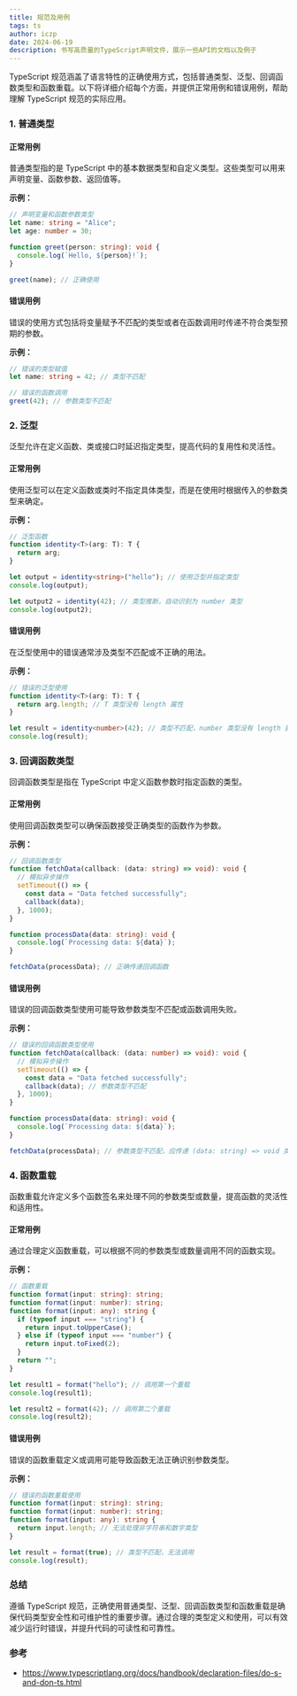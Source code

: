 ```yaml
---
title: 规范及用例
tags: ts
author: iczp
date: 2024-06-19
description: 书写高质量的TypeScript声明文件，展示一些API的文档以及例子
---
```

TypeScript 规范涵盖了语言特性的正确使用方式，包括普通类型、泛型、回调函数类型和函数重载。以下将详细介绍每个方面，并提供正常用例和错误用例，帮助理解 TypeScript 规范的实际应用。

### 1. 普通类型

#### 正常用例

普通类型指的是 TypeScript 中的基本数据类型和自定义类型。这些类型可以用来声明变量、函数参数、返回值等。

**示例：**

```typescript
// 声明变量和函数参数类型
let name: string = "Alice";
let age: number = 30;

function greet(person: string): void {
  console.log(`Hello, ${person}!`);
}

greet(name); // 正确使用
```

#### 错误用例

错误的使用方式包括将变量赋予不匹配的类型或者在函数调用时传递不符合类型预期的参数。

**示例：**

```typescript
// 错误的类型赋值
let name: string = 42; // 类型不匹配

// 错误的函数调用
greet(42); // 参数类型不匹配
```

### 2. 泛型

泛型允许在定义函数、类或接口时延迟指定类型，提高代码的复用性和灵活性。

#### 正常用例

使用泛型可以在定义函数或类时不指定具体类型，而是在使用时根据传入的参数类型来确定。

**示例：**

```typescript
// 泛型函数
function identity<T>(arg: T): T {
  return arg;
}

let output = identity<string>("hello"); // 使用泛型并指定类型
console.log(output);

let output2 = identity(42); // 类型推断，自动识别为 number 类型
console.log(output2);
```

#### 错误用例

在泛型使用中的错误通常涉及类型不匹配或不正确的用法。

**示例：**

```typescript
// 错误的泛型使用
function identity<T>(arg: T): T {
  return arg.length; // T 类型没有 length 属性
}

let result = identity<number>(42); // 类型不匹配，number 类型没有 length 属性
console.log(result);
```

### 3. 回调函数类型

回调函数类型是指在 TypeScript 中定义函数参数时指定函数的类型。

#### 正常用例

使用回调函数类型可以确保函数接受正确类型的函数作为参数。

**示例：**

```typescript
// 回调函数类型
function fetchData(callback: (data: string) => void): void {
  // 模拟异步操作
  setTimeout(() => {
    const data = "Data fetched successfully";
    callback(data);
  }, 1000);
}

function processData(data: string): void {
  console.log(`Processing data: ${data}`);
}

fetchData(processData); // 正确传递回调函数
```

#### 错误用例

错误的回调函数类型使用可能导致参数类型不匹配或函数调用失败。

**示例：**

```typescript
// 错误的回调函数类型使用
function fetchData(callback: (data: number) => void): void {
  // 模拟异步操作
  setTimeout(() => {
    const data = "Data fetched successfully";
    callback(data); // 参数类型不匹配
  }, 1000);
}

function processData(data: string): void {
  console.log(`Processing data: ${data}`);
}

fetchData(processData); // 参数类型不匹配，应传递 (data: string) => void 类型的函数
```

### 4. 函数重载

函数重载允许定义多个函数签名来处理不同的参数类型或数量，提高函数的灵活性和适用性。

#### 正常用例

通过合理定义函数重载，可以根据不同的参数类型或数量调用不同的函数实现。

**示例：**

```typescript
// 函数重载
function format(input: string): string;
function format(input: number): string;
function format(input: any): string {
  if (typeof input === "string") {
    return input.toUpperCase();
  } else if (typeof input === "number") {
    return input.toFixed(2);
  }
  return "";
}

let result1 = format("hello"); // 调用第一个重载
console.log(result1);

let result2 = format(42); // 调用第二个重载
console.log(result2);
```

#### 错误用例

错误的函数重载定义或调用可能导致函数无法正确识别参数类型。

**示例：**

```typescript
// 错误的函数重载使用
function format(input: string): string;
function format(input: number): string;
function format(input: any): string {
  return input.length; // 无法处理非字符串和数字类型
}

let result = format(true); // 类型不匹配，无法调用
console.log(result);
```

### 总结

遵循 TypeScript 规范，正确使用普通类型、泛型、回调函数类型和函数重载是确保代码类型安全性和可维护性的重要步骤。通过合理的类型定义和使用，可以有效减少运行时错误，并提升代码的可读性和可靠性。

### 参考

- https://www.typescriptlang.org/docs/handbook/declaration-files/do-s-and-don-ts.html
